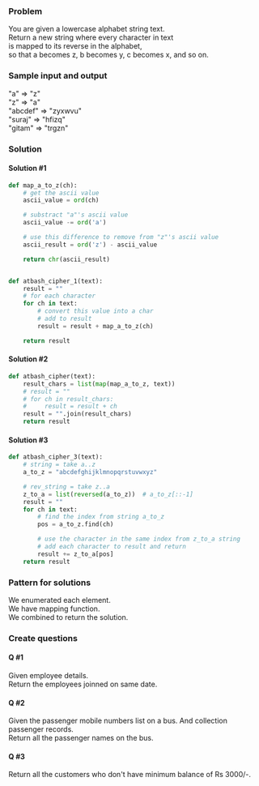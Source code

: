 ### Problem

You are given a lowercase alphabet string text.  
Return a new string where every character in text  
is mapped to its reverse in the alphabet,  
so that a becomes z, b becomes y, c becomes x, and so on.

### Sample input and output

"a" => "z"  
"z" => "a"  
"abcdef" => "zyxwvu"  
"suraj" => "hfizq"  
"gitam" => "trgzn"

### Solution

#### Solution #1

```python
def map_a_to_z(ch):
    # get the ascii value
    ascii_value = ord(ch)

    # substract "a"'s ascii value
    ascii_value -= ord('a')

    # use this difference to remove from "z"'s ascii value
    ascii_result = ord('z') - ascii_value

    return chr(ascii_result)


def atbash_cipher_1(text):
    result = ""
    # for each character
    for ch in text:
        # convert this value into a char
        # add to result
        result = result + map_a_to_z(ch)

    return result
```

#### Solution #2

```python
def atbash_cipher(text):
    result_chars = list(map(map_a_to_z, text))
    # result = ""
    # for ch in result_chars:
    #     result = result + ch
    result = "".join(result_chars)
    return result
```

#### Solution #3

```python
def atbash_cipher_3(text):
    # string = take a..z
    a_to_z = "abcdefghijklmnopqrstuvwxyz"

    # rev_string = take z..a
    z_to_a = list(reversed(a_to_z))  # a_to_z[::-1]
    result = ""
    for ch in text:
        # find the index from string a_to_z
        pos = a_to_z.find(ch)

        # use the character in the same index from z_to_a string
        # add each character to result and return
        result += z_to_a[pos]
    return result
```

### Pattern for solutions

We enumerated each element.  
We have mapping function.  
We combined to return the solution.

### Create questions

#### Q #1

Given employee details.  
Return the employees joinned on same date.

#### Q #2

Given the passenger mobile numbers list on a bus.
And collection passenger records.  
Return all the passenger names on the bus.

#### Q #3

Return all the customers who don't have minimum balance of Rs 3000/-.
